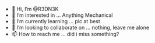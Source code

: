 - 👋 Hi, I’m @R3DN3K
- 👀 I’m interested in ... Anything Mechanical 
- 🌱 I’m currently learning ... plc at best
- 💞️ I’m looking to collaborate on ... nothing, leave me alone
- 📫 How to reach me ...  did i miss something?

<!---
hosj12/hosj12 is a ✨ special ✨ repository because its `README.md` (this file) appears on your GitHub profile.
You can click the Preview link to take a look at your changes.
--->
